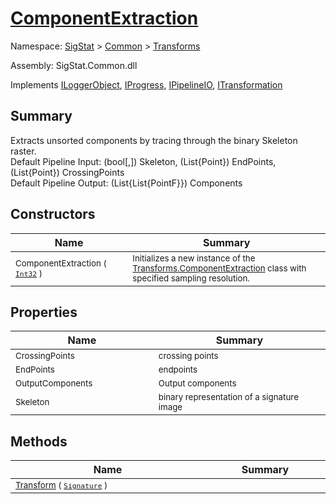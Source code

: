 # [ComponentExtraction](./ComponentExtraction.md)

Namespace: [SigStat]() > [Common](./../README.md) > [Transforms](./README.md)

Assembly: SigStat.Common.dll

Implements [ILoggerObject](./../ILoggerObject.md), [IProgress](./../Helpers/IProgress.md), [IPipelineIO](./../Pipeline/IPipelineIO.md), [ITransformation](./../ITransformation.md)

## Summary
Extracts unsorted components by tracing through the binary Skeleton raster.  <br>Default Pipeline Input: (bool[,]) Skeleton, (List{Point}) EndPoints, (List{Point}) CrossingPoints<br>Default Pipeline Output: (List{List{PointF}}) Components

## Constructors

| Name | Summary | 
| --- | --- | 
| <sub>ComponentExtraction ( [`Int32`](https://docs.microsoft.com/en-us/dotnet/api/System.Int32) )</sub><img width=200/>| <sub>Initializes a new instance of the [Transforms.ComponentExtraction](https://github.com/hargitomi97/sigstat/blob/master/docs/md/SigStat/Common/Transforms/ComponentExtraction.md) class with specified sampling resolution.</sub><img width=200/>| <br>


## Properties

| Name | Summary | 
| --- | --- | 
| <sub>CrossingPoints</sub><img width=200/>| <sub>crossing points</sub><img width=200/>| <br>
| <sub>EndPoints</sub><img width=200/>| <sub>endpoints</sub><img width=200/>| <br>
| <sub>OutputComponents</sub><img width=200/>| <sub>Output components</sub><img width=200/>| <br>
| <sub>Skeleton</sub><img width=200/>| <sub>binary representation of a signature image</sub><img width=200/>| <br>


## Methods

| Name | Summary | 
| --- | --- | 
| <sub>[Transform](./Methods/ComponentExtraction-100663565.md) ( [`Signature`](./../Signature.md) )</sub><img width=200/>| <sub></sub><img width=200/>| <br>


